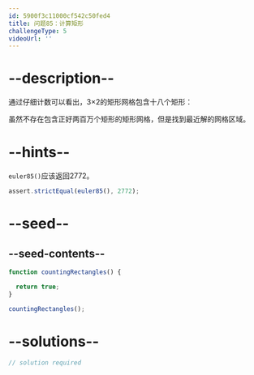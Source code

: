 ```yaml
---
id: 5900f3c11000cf542c50fed4
title: 问题85：计算矩形
challengeType: 5
videoUrl: ''
---
```


# --description--

通过仔细计数可以看出，3×2的矩形网格包含十八个矩形：

虽然不存在包含正好两百万个矩形的矩形网格，但是找到最近解的网格区域。

# --hints--

`euler85()`应该返回2772。

```js
assert.strictEqual(euler85(), 2772);
```

# --seed--

## --seed-contents--

```js
function countingRectangles() {

  return true;
}

countingRectangles();
```

# --solutions--

```js
// solution required
```
